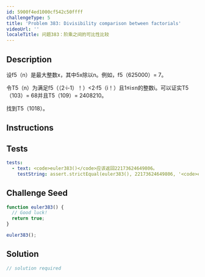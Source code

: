 ```yaml
---
id: 5900f4ed1000cf542c50ffff
challengeType: 5
title: 'Problem 383: Divisibility comparison between factorials'
videoUrl: ''
localeTitle: 问题383：阶乘之间的可比性比较
---
```


## Description
<section id="description">设f5（n）是最大整数x，其中5x除以n。例如，f5（625000）= 7。 <p>令T5（n）为满足f5（（2·i-1）！）&lt;2·f5（i！）且1≤i≤n的整数i。可以证实T5（103）= 68并且T5（109）= 2408210。 </p><p>找到T5（1018）。 </p></section>

## Instructions
<section id="instructions">
</section>

## Tests
<section id='tests'>

```yml
tests:
  - text: <code>euler383()</code>应该返回22173624649806。
    testString: assert.strictEqual(euler383(), 22173624649806, '<code>euler383()</code> should return 22173624649806.');

```

</section>

## Challenge Seed
<section id='challengeSeed'>

<div id='js-seed'>

```js
function euler383() {
  // Good luck!
  return true;
}

euler383();

```

</div>



</section>

## Solution
<section id='solution'>

```js
// solution required
```
</section>
